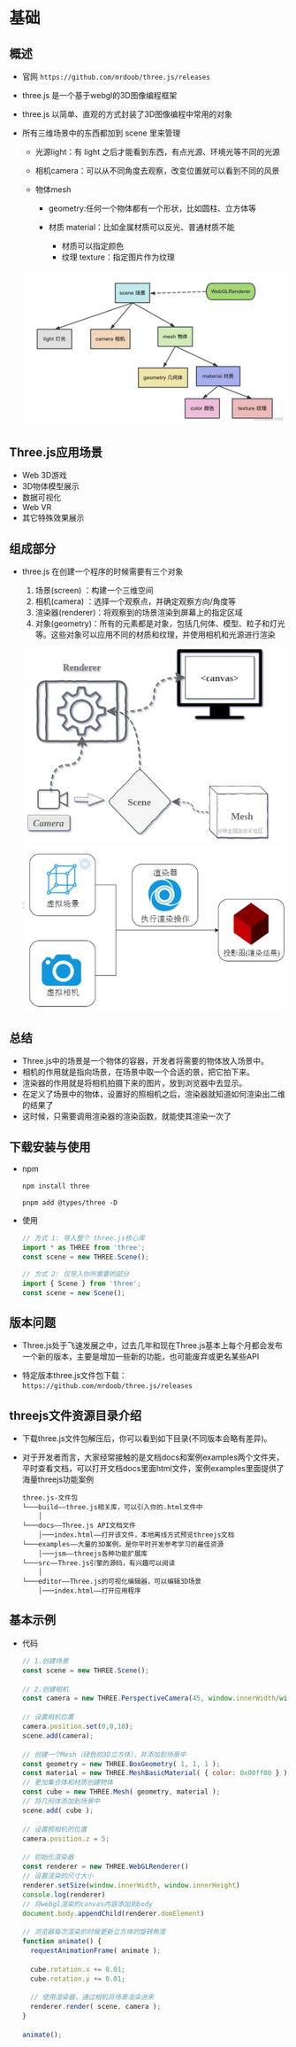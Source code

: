 # 基础

## 概述

+ 官网 `https://github.com/mrdoob/three.js/releases`

+ three.js 是一个基于webgl的3D图像编程框架
+ three.js 以简单、直观的方式封装了3D图像编程中常用的对象

+ 所有三维场景中的东西都加到 scene 里来管理

  + 光源light：有 light 之后才能看到东西，有点光源、环境光等不同的光源
  + 相机camera：可以从不同角度去观察，改变位置就可以看到不同的风景
  + 物体mesh

    + geometry:任何一个物体都有一个形状，比如圆柱、立方体等
    + 材质 material：比如金属材质可以反光、普通材质不能

      + 材质可以指定颜色
      + 纹理 texture：指定图片作为纹理

  ![three概述](images/three概述.png)

## Three.js应用场景

+ Web 3D游戏
+ 3D物体模型展示
+ 数据可视化
+ Web VR
+ 其它特殊效果展示

## 组成部分

+ three.js 在创建一个程序的时候需要有三个对象

  1. 场景(screen) ：构建一个三维空间
  2. 相机(camera) ：选择一个观察点，并确定观察方向/角度等
  3. 渲染器(renderer)：将观察到的场景渲染到屏幕上的指定区域
  4. 对象(geometry)：所有的元素都是对象，包括几何体、模型、粒子和灯光等。这些对象可以应用不同的材质和纹理，并使用相机和光源进行渲染

  ![组件结构](images/组件结构.jpg)
  ![组合](images/组合.jpg)

## 总结

+ Three.js中的场景是一个物体的容器，开发者将需要的物体放入场景中。
+ 相机的作用就是指向场景，在场景中取一个合适的景，把它拍下来。
+ 渲染器的作用就是将相机拍摄下来的图片，放到浏览器中去显示。
+ 在定义了场景中的物体，设置好的照相机之后，渲染器就知道如何渲染出二维的结果了
+ 这时候，只需要调用渲染器的渲染函数，就能使其渲染一次了

## 下载安装与使用

+ npm

  ```shell
  npm install three
  ```

  ```shell
  pnpm add @types/three -D
  ```

+ 使用

  ```js
  // 方式 1: 导入整个 three.js核心库
  import * as THREE from 'three';
  const scene = new THREE.Scene();
  ```

  ```js
  // 方式 2: 仅导入你所需要的部分
  import { Scene } from 'three';
  const scene = new Scene();
  ```

## 版本问题

+ Three.js处于飞速发展之中，过去几年和现在Three.js基本上每个月都会发布一个新的版本，主要是增加一些新的功能，也可能废弃或更名某些API

+ 特定版本three.js文件包下载：`https://github.com/mrdoob/three.js/releases`

## threejs文件资源目录介绍

+ 下载three.js文件包解压后，你可以看到如下目录(不同版本会略有差异)。

+ 对于开发者而言，大家经常接触的是文档docs和案例examples两个文件夹，平时查看文档，可以打开文档docs里面html文件，案例examples里面提供了海量threejs功能案例

  ```text
  three.js-文件包
  └───build——three.js相关库，可以引入你的.html文件中
      │
  └───docs——Three.js API文档文件
      │───index.html——打开该文件，本地离线方式预览threejs文档
  └───examples——大量的3D案例，是你平时开发参考学习的最佳资源
      │───jsm——threejs各种功能扩展库
  └───src——Three.js引擎的源码，有兴趣可以阅读
      │
  └───editor——Three.js的可视化编辑器，可以编辑3D场景
      │───index.html——打开应用程序
  ```

## 基本示例

+ 代码

  ```js
  // 1.创建场景
  const scene = new THREE.Scene();

  // 2.创建相机
  const camera = new THREE.PerspectiveCamera(45, window.innerWidth/window.innerHeight, 0.1,1000);

  // 设置相机位置
  camera.position.set(0,0,10);
  scene.add(camera);

  // 创建一个Mesh（绿色的3D立方体），并添加到场景中
  const geometry = new THREE.BoxGeometry( 1, 1, 1 );
  const material = new THREE.MeshBasicMaterial( { color: 0x00ff00 } );
  // 更加集合体和材质创建物体
  const cube = new THREE.Mesh( geometry, material );
  // 将几何体添加到场景中
  scene.add( cube );

  // 设置照相机的位置
  camera.position.z = 5;

  // 初始化渲染器
  const renderer = new THREE.WebGLRenderer()
  // 设置渲染的尺寸大小
  renderer.setSize(window.innerWidth, window.innerHeight)
  console.log(renderer)
  // 将webgl渲染的canvas内容添加到body
  document.body.appendChild(renderer.domElement)

  // 浏览器每次渲染的时候更新立方体的旋转角度
  function animate() {
    requestAnimationFrame( animate );

    cube.rotation.x += 0.01;
    cube.rotation.y += 0.01;

    // 使用渲染器，通过相机将场景渲染进来
    renderer.render( scene, camera );
  }

  animate();
  ```
